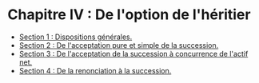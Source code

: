 # Chapitre IV : De l'option de l'héritier

- [Section 1 : Dispositions générales.](section-1)
- [Section 2 : De l'acceptation pure et simple de la succession.](section-2)
- [Section 3 : De l'acceptation de la succession à concurrence de l'actif net.](section-3)
- [Section 4 : De la renonciation à la succession.](section-4)
